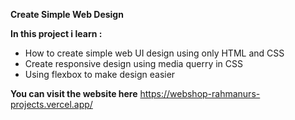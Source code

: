 **Create Simple Web Design**

**In this project i learn :**
  * How to create simple web UI design using only HTML and CSS
  * Create responsive design using media querry in CSS
  * Using flexbox to make design easier
  
**You can visit the website here**
https://webshop-rahmanurs-projects.vercel.app/
